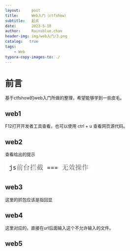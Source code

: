 ```yaml
---
layout:     post
title:      Web入门（ctfshow）
subtitle:   起点
date:       2023-5-18
author:     Rainsblue.chan
header-img: img/web入门/3.png
catalog:   true
tags:
    - Web
typora-copy-images-to: ./
---
```

# 前言
基于ctfshow的web入门所做的整理，希望能够学到一些皮毛。
## web1

F12打开开发者工具查看，也可以使用 ctrl + u 查看网页源代码。

## web2

查看给出的提示

![image-20230518153304317](image-20230518153304317.png)

## web3

这里的抓包应该是指回显

## web4

这里对应的，直接在url后面输入这个不允许输入的文件。

## web5

